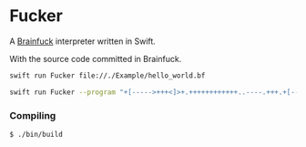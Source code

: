 # Fucker

A [Brainfuck](https://en.wikipedia.org/wiki/Brainfuck) interpreter written in Swift.

With the source code committed in Brainfuck.

```bash
swift run Fucker file://./Example/hello_world.bf

swift run Fucker --program "+[----->+++<]>+.++++++++++++..----.+++.+[-->+<]>.-----------..[--->+<]>++.++.+++++++++++.------------.[--->+<]>---.+[->+++<]>.[-->+<]>---.--[--->+<]>-.++++++++++++.--.+++[->+++++<]>-.+[----->+<]>---.------------.+++..+++++.----.[--->+<]>----.+++[->+++<]>+.+++++.---[->+++<]>.[----->++<]>.[++>-------<]>.+[->+++<]>+.++++++++.------.+++++++++++++."
```

### Compiling

`$ ./bin/build`
